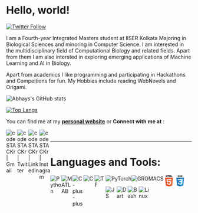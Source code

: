 # Hello, world!

[![Twitter Follow](https://img.shields.io/twitter/follow/KsagarAbhay?color=1DA1F2&logo=twitter&style=for-the-badge)](https://twitter.com/intent/follow?original_referer=https%3A%2F%2Fgithub.com%2FcodeSTACKr&screen_name=KsagarAbhay)

I am a Fourth-year Integrated Masters student at IISER Kolkata Majoring in Biological Sciences and minoring in Computer Science. I am interested in the multidisciplinary field of Computational Biology and related fields. Apart from them I am also intersted in exploring emerging applications of Machine Learning and AI in Biology. 

Apart from academics I like programming and participating in Hackathons and Compeitions for fun. My Hobbies include reading WebNovels and Origami.


![Abhays's GitHub stats](https://github-readme-stats.vercel.app/api?username=ak6263&show_icons=true&theme=cobalt)

[![Top Langs](https://github-readme-stats.vercel.app/api/top-langs/?username=ak6263&layout=compact&theme=cobalt)](https://github.com/ak6263/github-readme-stats)

You can find me at my [**personal website**][website] or **Connect with me at** :

[<img align="left" alt="codeSTACKr | Gmail" width="30px" src="https://upload.wikimedia.org/wikipedia/commons/7/7e/Gmail_icon_%282020%29.svg" />][gmail] 
[<img align="left" alt="codeSTACKr | Twitter" width="30px" src="https://upload.wikimedia.org/wikipedia/sco/9/9f/Twitter_bird_logo_2012.svg" />][twitter] 
[<img align="left" alt="codeSTACKr | Linkedin" width="30px" src="https://upload.wikimedia.org/wikipedia/commons/thumb/c/ca/LinkedIn_logo_initials.png/240px-LinkedIn_logo_initials.png" />][linkedin]
[<img align="left" alt="codeSTACKr | Instagram" width="30px" src="https://upload.wikimedia.org/wikipedia/commons/e/e7/Instagram_logo_2016.svg" />][instagram]

<br/>

---

# Languages and Tools:

[<img align="left" alt="Python" width="30px" src="https://upload.wikimedia.org/wikipedia/commons/c/c3/Python-logo-notext.svg" />][python]
[<img align="left" alt="MATLAB" width="30px" src="https://upload.wikimedia.org/wikipedia/commons/2/21/Matlab_Logo.png" />][matlab]
[<img align="left" alt="C-plus-plus" width="30px" src="https://upload.wikimedia.org/wikipedia/commons/1/18/ISO_C%2B%2B_Logo.svg" />][c++]
[<img align="left" alt="C" width="30px" src="https://upload.wikimedia.org/wikipedia/commons/1/18/C_Programming_Language.svg" />][c]
[<img align="left" alt="TF" width="30px" src="https://symbols.getvecta.com/stencil_97/43_tensorflow-icon.07309df606.svg" />][tensorflow]
[<img align="left" alt="PyTorch" height="30px" src="https://symbols.getvecta.com/stencil_92/77_pytorch-icon.1c19d88dac.svg" />][pytorch]
[<img align="left" alt="GROMACS" height="30px" src="https://upload.wikimedia.org/wikipedia/commons/5/52/GROMACS_logo.png" />][gromacs]
[<img align="left" alt="HTML5" width="30px" src="https://raw.githubusercontent.com/github/explore/80688e429a7d4ef2fca1e82350fe8e3517d3494d/topics/html/html.png" />][html]
[<img align="left" alt="CSS3" width="30px" src="https://raw.githubusercontent.com/github/explore/80688e429a7d4ef2fca1e82350fe8e3517d3494d/topics/css/css.png" />][css]
[<img align="left" alt="JS" width="30px" src="https://upload.wikimedia.org/wikipedia/commons/6/6a/JavaScript-logo.png" />][js]
[<img align="left" alt="Dart" width="30px" src="https://upload.wikimedia.org/wikipedia/commons/7/7e/Dart-logo.png" />][dart]
[<img align="left" alt="Bash" width="30px" src="https://upload.wikimedia.org/wikipedia/commons/4/4b/Bash_Logo_Colored.svg" />][bash]
[<img align="left" alt="Linux" width="30px" src="https://upload.wikimedia.org/wikipedia/commons/3/35/Tux.svg" />][linux]


[website]: ak6263.github.io
[gmail]: mailto:abhaykshirsagar01@gmail.com
[twitter]: https://twitter.com/KsagarAbhay
[instagram]: https://www.instagram.com/abhay.kshirsagar.3975/
[linkedin]: https://www.linkedin.com/in/abhay-kshirsagar-2bn2b/
[python]: https://www.python.org/
[vscode]: https://code.visualstudio.com/
[html]: https://html.com/
[css]: https://en.wikipedia.org/wiki/CSS
[matlab]: https://in.mathworks.com/
[c]: https://www.cprogramming.com/
[c++]: https://www.cplusplus.com/
[bash]: https://www.gnu.org/software/bash/
[gromacs]: https://www.gromacs.org/
[linux]: https://www.linux.org/
[gnuplot]: http://www.gnuplot.info/
[imagej]: https://imagej.net/software/imagej/
[origin]: https://www.originlab.com/
[js]: https://www.javascript.com/
[dart]: https://dart.dev/
[tensorflow]: https://www.tensorflow.org/
[pytorch]: https://pytorch.org/
